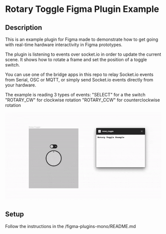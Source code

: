 # Rotary Toggle Figma Plugin Example

## Description

This is an example plugin for Figma made to demonstrate how to get going with real-time hardware interactivity in Figma prototypes. 

The plugin is listening to events over socket.io in order to update the current scene. 
It shows how to rotate a frame and set the position of a toggle switch. 

You can use one of the bridge apps in this repo to relay Socket.io events from Serial, OSC or MQTT,
or simply send Socket.io events directly from your hardware.

The example is reading 3 types of events:
   "SELECT" for a the switch
   "ROTARY_CW" for clockwise rotation
   "ROTARY_CCW" for counterclockwise rotation

![Rotary Toggle Gif](../../assets/rotary_toggle.gif?raw=true)

## Setup
Follow the instructions in the /figma-plugins-mono/README.md 

